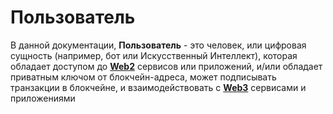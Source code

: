 # Пользователь

В данной документации, **Пользователь** - это человек, или цифровая сущность (например, бот или Искусственный Интеллект), которая обладает доступом до [**Web2**](web2.md) сервисов или приложений, и/или обладает приватным ключом от блокчейн-адреса, может подписывать транзакции в блокчейне, и взаимодействовать с [**Web3**](web3.md) сервисами и приложениями

